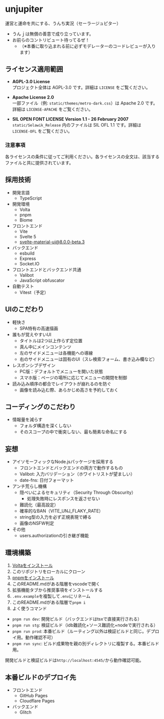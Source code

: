 # unjupiter
運営と運命を共にする、うんち実況（セーラージュピター）

- うんｊは無償の善意で成り立っています。
- お前らのコントリビュート待ってるぜ！
  - （※本番に取り込まれる前に必ずモデレーターのコードレビューが入ります）

## ライセンス適用範囲
- **AGPL-3.0 License**  
  プロジェクト全体は AGPL-3.0 です。詳細は `LICENSE` をご覧ください。

- **Apache License 2.0**  
  一部ファイル（例: `static/themes/metro-dark.css`）は Apache 2.0 です。詳細は `LICENSE-APACHE` をご覧ください。

- **SIL OPEN FONT LICENSE Version 1.1 - 26 February 2007**  
  `static/Selawik_Release` 内のファイルは SIL OFL 1.1 です。詳細は `LICENSE-OFL` をご覧ください。

### 注意事項
各ライセンスの条件に従ってご利用ください。各ライセンスの全文は、該当するファイルと共に提供されています。

## 採用技術
- 開発言語
  - TypeScript
- 開発環境
  - Volta
  - pnpm
  - Biome
- フロントエンド
  - Vite
  - Svelte 5
  - svelte-material-ui@8.0.0-beta.3
- バックエンド
  - esbuild
  - Express
  - Socket.IO
- フロントエンドとバックエンド共通
  - Valibot
  - JavaScript obfuscator
- 自動テスト
  - Vitest（予定）

## UIのこだわり
- 軽快さ
  - SPA特有の高速描画
- 誰もが覚えやすいUI
  - タイトルは2つ以上作らず定位置
  - 真ん中にメインコンテンツ
  - 左のサイドメニューは各機能への導線
  - 右のサイドメニューは固有のUI（スレ検索フォーム、書き込み欄など）
- レスポンシブデザイン
  - PC版：デフォルトでメニューを開いた状態
  - スマホ版：ページの場所に応じてメニューの開閉を制御
- 読み込み順序の都合でレイアウトが崩れるのを防ぐ
  - 画像を読み込む際、あらかじめ高さを予約しておく

## コーディングのこだわり
- 情報量を減らす
  - フォルダ構造を深くしない
  - そのスコープの中で衝突しない、最も簡素な命名にする

## 妄想
- アイソモーフィックなNode.jsパッケージを採用する
  - フロントエンドとバックエンドの両方で動作するもの
  - Valibot: 入力バリデーション（ホワイトリストが望ましい）
  - date-fns: 日付フォーマット
- アンチ荒らし機構
  - 隠ぺいによるセキュリティ（Security Through Obscurity）
    - 処理失敗時にレスポンスを返させない
  - 難読化（最高設定）
  - 確率的なBAN（VITE_UNJ_FLAKY_RATE）
  - string型の入力を必ず正規表現で縛る
  - 画像のNSFW判定
- その他
  - users.authorizationの引き継ぎ機能

## 環境構築
1. [Voltaをインストール](https://docs.volta.sh/guide/getting-started)
1. このリポジトリをローカルにクローン
1. [pnpmをインストール](https://pnpm.io/ja/installation)
1. このREADME.mdがある階層をvscodeで開く
1. 拡張機能タブから推奨事項をインストールする
1. `.env.example`を複製して`.env`にリネーム
1. このREADME.mdがある階層で`pnpm i`
1. よく使うコマンド
  - `pnpm run dev`: 開発ビルド（バックエンドはtsxで直接実行される）
  - `pnpm run stg`: 検証ビルド（idb難読化+ソース難読化+nodeで実行される）
  - `pnpm run prod`: 本番ビルド（ルーティング以外は検証ビルドと同じ。デプロイ用。動作確認不可）
  - `pnpm run sync`: ビルド成果物を親の別ディレクトリに複製する。本番ビルド用。

開発ビルドと検証ビルドは`http://localhost:4545/`から動作確認可能。

## 本番ビルドのデプロイ先
- フロントエンド
  - GitHub Pages
  - Cloudflare Pages
- バックエンド
  - Glitch